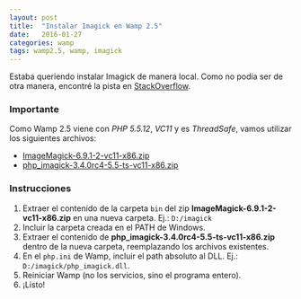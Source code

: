 ```yaml
---
layout: post
title:  "Instalar Imagick en Wamp 2.5"
date:   2016-01-27
categories: wamp
tags: wamp2.5, wamp, imagick
---
```


Estaba queriendo instalar Imagick de manera local. Como no podía ser de otra manera, encontré la pista en [StackOverflow](http://stackoverflow.com/a/26265214).

### Importante
Como Wamp 2.5 viene con _PHP 5.5.12_, _VC11_ y es _ThreadSafe_, vamos utilizar los siguientes archivos:

* [ImageMagick-6.9.1-2-vc11-x86.zip](http://windows.php.net/downloads/pecl/deps/ImageMagick-6.9.1-2-vc11-x86.zip)
* [php_imagick-3.4.0rc4-5.5-ts-vc11-x86.zip](http://windows.php.net/downloads/pecl/releases/imagick/3.4.0rc4/php_imagick-3.4.0rc4-5.5-ts-vc11-x86.zip)

### Instrucciones
1. Extraer el contenido de la carpeta `bin` del zip **ImageMagick-6.9.1-2-vc11-x86.zip** en una nueva carpeta. Ej.: `D:/imagick`
1. Incluir la carpeta creada en el PATH de Windows.
1. Extraer el contenido de **php_imagick-3.4.0rc4-5.5-ts-vc11-x86.zip** dentro de la nueva carpeta, reemplazando los archivos existentes.
1. En el `php.ini` de Wamp, incluir el path absoluto al DLL. Ej.: `D:/imagick/php_imagick.dll`.
1. Reiniciar Wamp (no los servicios, sino el programa entero).
1. ¡Listo!

